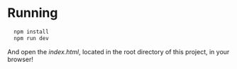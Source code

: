 # Running
```bash
  npm install
  npm run dev
```
And open the *index.html*, located in the root directory of this project, in your browser!
